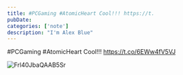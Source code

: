 ```yaml
---
title: #PCGaming #AtomicHeart Cool!!! https://t.
pubDate: 
categories: ['note']
description: "I'm Alex Blue"
---
```


#PCGaming #AtomicHeart Cool!!! https://t.co/6EWw4fV5VJ

![Frl40JbaQAAB5Sr](./attachments/bafkreia7tvppwaymbi46ct3ebs5lnf4y7hdpbpptrn5ysp3gj5u4gza7a4)